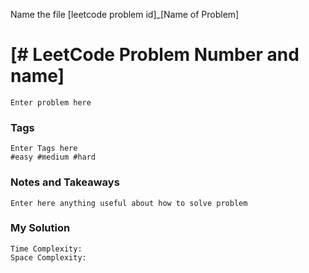 Name the file [leetcode problem id]_[Name of Problem]

# [# LeetCode Problem Number and name]
```
Enter problem here
```
### Tags
```
Enter Tags here
#easy #medium #hard
```

### Notes and Takeaways
```
Enter here anything useful about how to solve problem
```

### My Solution
```
Time Complexity:
Space Complexity:
``` 